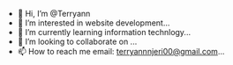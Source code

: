 - 👋 Hi, I’m @Terryann
- 👀 I’m interested in website development...
- 🌱 I’m currently learning information technlogy...
- 💞️ I’m looking to collaborate on ...
- 📫 How to reach me email: terryannnjeri00@gmail.com...

<!---
Terryann/Terryann is a ✨ special ✨ repository because its `README.md` (this file) appears on your GitHub profile.
You can click the Preview link to take a look at your changes.
--->
